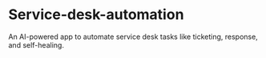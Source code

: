 # Service-desk-automation
An AI-powered app to automate service desk tasks like ticketing, response, and self-healing.

